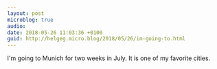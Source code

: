 ```yaml
---
layout: post
microblog: true
audio: 
date: 2018-05-26 11:03:36 +0100
guid: http://helgeg.micro.blog/2018/05/26/im-going-to.html
---
```

I'm going to Munich for two weeks in July. It is one of my favorite cities. 
